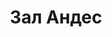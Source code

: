 ---
title: "Зал Андес"
name: "andes"
endpoint: "/api/halls/andes"
featured_image: "/images/rules-banner-top.jpg"
pageclass: "inner page-halls-zal-andes loading"
---